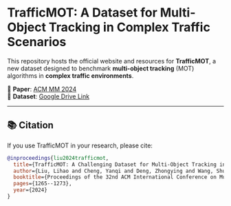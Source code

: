 # TrafficMOT: A Dataset for Multi-Object Tracking in Complex Traffic Scenarios

This repository hosts the official website and resources for **TrafficMOT**, a new dataset designed to benchmark **multi-object tracking** (MOT) algorithms in **complex traffic environments**.

📄 **Paper**: [ACM MM 2024](https://dl.acm.org/doi/10.1145/3664647.3681153)  
📁 **Dataset**: [Google Drive Link](https://drive.google.com/drive/folders/16h6P3oiMDtq3BtoT6rWdDz9rHnn3qBv7)

---

## 📚 Citation

If you use TrafficMOT in your research, please cite:

```bibtex
@inproceedings{liu2024trafficmot,
  title={TrafficMOT: A Challenging Dataset for Multi-Object Tracking in Complex Traffic Scenarios},
  author={Liu, Lihao and Cheng, Yanqi and Deng, Zhongying and Wang, Shujun and Chen, Dongdong and Hu, Xiaowei and Li{\`o}, Pietro and Sch{\"o}nlieb, Carola-Bibiane and Aviles-Rivero, Angelica},
  booktitle={Proceedings of the 32nd ACM International Conference on Multimedia},
  pages={1265--1273},
  year={2024}
}

